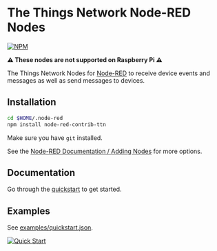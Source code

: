 # The Things Network Node-RED Nodes
[![NPM](https://img.shields.io/npm/v/node-red-contrib-ttn.svg?maxAge=2592000)](http://flows.nodered.org/node/node-red-contrib-ttn)

**⚠️ These nodes are not supported on Raspberry Pi ⚠️**

The Things Network Nodes for [Node-RED](http://nodered.org) to receive device events and messages as well as send messages to devices.

## Installation

```bash
cd $HOME/.node-red
npm install node-red-contrib-ttn
```

Make sure you have `git` installed.

See the [Node-RED Documentation / Adding Nodes](http://nodered.org/docs/getting-started/adding-nodes) for more options.

## Documentation

Go through the [quickstart](docs/quickstart.md) to get started.

## Examples

See [examples/quickstart.json](examples/quickstart.json).

[![Quick Start](examples/quickstart.png)](examples/quickstart.json)

